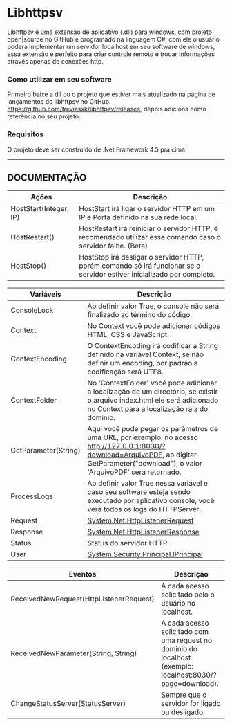 # Libhttpsv
Libhttpsv é uma extensão de aplicativo (.dll) para windows, com projeto open|source no GitHub e programado na linguagem C#, com ele o usuário poderá implementar um servidor localhost em seu software de windows, essa extensão é perfeito para criar controle remoto e trocar informações através apenas de conexões http.
### Como utilizar em seu software
Primeiro baixe a dll ou o projeto que estiver mais atualizado na página de lançamentos do libhttpsv no GitHub. https://github.com/treviasxk/libhttpsv/releases, depois adiciona como referência no seu projeto.

### Requisitos
O projeto deve ser construído de .Net Framework 4.5 pra cima.
***
## DOCUMENTAÇÃO

| Ações | Descrição |
|-----------|---------------|
|HostStart(Integer, IP) | HostStart irá ligar o servidor HTTP em um IP e Porta definido na sua rede local.|
|HostRestart() | HostRestart irá reiniciar o servidor HTTP, é recomendado utilizar esse comando caso o servidor falhe. (Beta)|
|HostStop() | HostStop irá desligar o servidor HTTP, porém comando só irá funcionar se o servidor estiver inicializado por completo.|

| Variáveis | Descrição|
|------|-----|
| ConsoleLock | Ao definir valor True, o console não será finalizado ao término do código.| 
|  Context | No Context você pode adicionar códigos HTML, CSS e JavaScript.| 
| ContextEncoding | O ContextEncoding irá codificar a String definido na variável Context, se não definir um encoding, por padrão a codificação será UTF8.| 
|  ContextFolder | No 'ContextFolder' você pode adicionar a localização de um directório, se existir o arquivo index.html ele será adicionado no Context para a localização raiz do dominio.| 
|  GetParameter(String) | Aqui você pode pegar os parâmetros de uma URL, por exemplo: no acesso http://127.0.0.1:8030/?download=ArquivoPDF, ao digitar GetParameter("download"), o valor 'ArquivoPDF' será retornado.| 
| ProcessLogs | Ao definir valor True nessa variável e caso seu software esteja sendo executado por aplicativo console, você verá todos os logs do HTTPServer.| 
|  Request | [System.Net.HttpListenerRequest](https://docs.microsoft.com/pt-br/dotnet/api/system.net.httplistenerrequest?view=netcore-3.1)
|  Response | [System.Net.HttpListenerResponse](https://docs.microsoft.com/en-us/dotnet/api/system.net.httplistenerresponse?view=netcore3.1)| 
| Status | Status do servidor HTTP.| 
| User | [System.Security.Principal.IPrincipal](https://docs.microsoft.com/en-us/dotnet/api/system.security.principal.iprincipal?view=netcore-3.1) | 

| Eventos | Descrição|
|------|-----|
| ReceivedNewRequest(HttpListenerRequest) | A cada acesso solicitado pelo o usuário no localhost.|
| ReceivedNewParameter(String, String) | A cada acesso solicitado com uma request no dominio do localhost (exemplo: localhost:8030/?page=download).|
| ChangeStatusServer(StatusServer) | Sempre que o servidor for ligado ou desligado.|